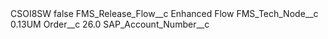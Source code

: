 <?xml version="1.0" encoding="UTF-8"?>
<CustomMetadata xmlns="http://soap.sforce.com/2006/04/metadata" xmlns:xsi="http://www.w3.org/2001/XMLSchema-instance" xmlns:xsd="http://www.w3.org/2001/XMLSchema">
    <label>CSOI8SW</label>
    <protected>false</protected>
    <values>
        <field>FMS_Release_Flow__c</field>
        <value xsi:type="xsd:string">Enhanced Flow</value>
    </values>
    <values>
        <field>FMS_Tech_Node__c</field>
        <value xsi:type="xsd:string">0.13UM</value>
    </values>
    <values>
        <field>Order__c</field>
        <value xsi:type="xsd:double">26.0</value>
    </values>
    <values>
        <field>SAP_Account_Number__c</field>
        <value xsi:nil="true"/>
    </values>
</CustomMetadata>
